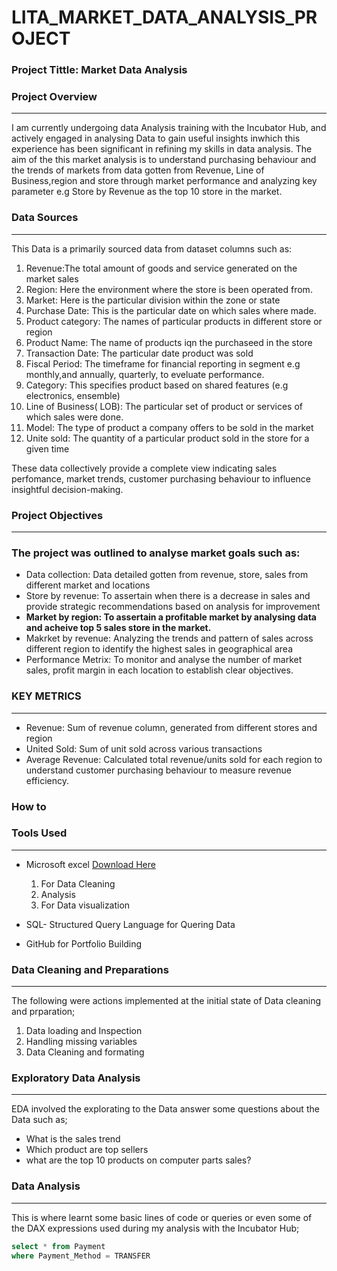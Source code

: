# LITA_MARKET_DATA_ANALYSIS_PROJECT

### Project Tittle: Market Data Analysis 

### Project Overview
---
I am currently undergoing data Analysis training with the Incubator Hub, and actively engaged in analysing Data to gain useful insights inwhich this experience has been significant in refining my skills in data analysis. The aim of the this market analysis is to understand purchasing behaviour and the trends of markets from data gotten from Revenue, Line of Business,region and store through market performance and analyzing key parameter e.g Store by Revenue as the top 10 store in the market. 

### Data Sources
---
This Data is a primarily sourced data from  dataset  columns such as: 

 1. Revenue:The total amount of goods and service generated on the market sales
 2. Region: Here the environment where the store is been operated from. 
 3. Market: Here is the particular division within the zone or state 
 4. Purchase Date: This is the particular date on which sales where made.
 5. Product category: The names of particular products in different store or region 
 6. Product Name: The name of products iqn the purchaseed in the store 
 7. Transaction Date: The particular date product was sold
 8. Fiscal Period: The timeframe for financial reporting in segment e.g    monthly,and annually, quarterly, to eveluate performance.
 9. Category: This specifies product based on shared features (e.g electronics, ensemble)
 10. Line of Business( LOB): The particular set of product or services of which sales were done.
 11. Model: The type of product a company offers to be sold in the market
 12. Unite sold: The quantity of a particular product sold in the  store for a given time

These data collectively provide a complete view indicating sales perfomance, market trends, customer purchasing behaviour to influence insightful decision-making.

### Project Objectives
---
### The project was outlined to analyse market goals such as:
 - Data collection: Data detailed gotten from revenue, store, sales from different  market and locations
 - Store by revenue: To assertain when there is a decrease in sales and provide strategic recommendations based on analysis for improvement
- **Market by region: To assertain a profitable market by analysing data and acheive top 5 sales store in the market.**
 - Makrket by revenue: Analyzing the trends and pattern of sales across different region to identify the highest sales in geographical area 
 - Performance Metrix: To monitor and analyse the number of market sales, profit margin in each location to establish clear objectives.


### KEY METRICS
---
- Revenue: Sum of revenue column, generated from different stores and region
- United Sold: Sum of unit sold across various transactions
- Average Revenue: Calculated total revenue/units sold for each region to understand customer purchasing behaviour to measure revenue efficiency.
 

### How to 

### Tools Used
---
- Microsoft excel  [Download Here](https://www.microsoft.com)
   1. For Data Cleaning
   2. Analysis
   3. For Data visualization

- SQL- Structured Query Language for Quering Data
-  GitHub for Portfolio Building

  ### Data Cleaning and Preparations
  ---
  The following were actions implemented at the initial state of Data cleaning and prparation;
  1. Data loading and Inspection
  2. Handling missing variables
  3. Data Cleaning and formating

### Exploratory Data Analysis 
---
EDA involved the explorating to the Data answer some questions about the Data such as;
- What is the sales trend
- Which product are top sellers
- what are the top 10 products on computer parts sales?

### Data Analysis
---
This is where learnt some basic lines of code or queries or even some of the DAX expressions used during my analysis with the Incubator Hub;



```SQL
select * from Payment
where Payment_Method = TRANSFER
```


